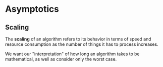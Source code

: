 # Asymptotics

## Scaling

The **scaling** of an algorithm refers to its behavior in terms of speed and resource consumption as the number of things it has to process increases. 

We want our "interpretation" of how long an algorithm takes to be mathematical, as well as consider only the worst case.

